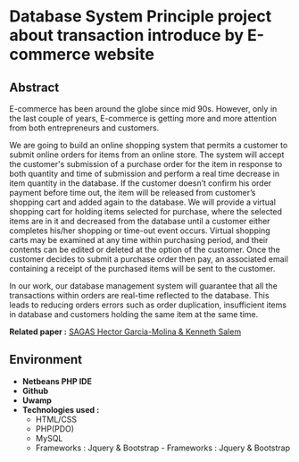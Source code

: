 # Database System Principle project about transaction introduce by E-commerce website



## Abstract

E-commerce has been around the globe since mid 90s. However, only in the last couple of years, E-commerce is getting more and more attention from both entrepreneurs and customers. 

We are going to build an online shopping system that permits a customer to submit online orders for items from an online store. The system will accept the customer's submission of a purchase order for the item in response to both quantity and time of submission and perform a real time decrease in item quantity in the database. If the customer doesn’t confirm his order payment before time out, the item will be released from customer’s shopping cart and added again to the database. We will provide a virtual shopping cart for holding items selected for purchase, where the selected items are in it and decreased from the database until a customer either completes his/her shopping or time-out event occurs. Virtual shopping carts may be examined at any time within purchasing period, and their contents can be edited or deleted at the option of the customer. Once the customer decides to submit a purchase order then pay, an associated email containing a receipt of the purchased items will be sent to the customer.

In our work, our database management system will guarantee that all the transactions within orders are real-time reflected to the database. This leads to reducing orders errors such as order duplication, insufficient items in database and customers holding the same item at the same time.

**Related paper :** [SAGAS Hector Garcia-Molina & Kenneth Salem](https://www.cs.cornell.edu/andru/cs711/2002fa/reading/sagas.pdf)
 

## Environment

- **Netbeans PHP IDE**
- **Github**
- **Uwamp**
- **Technologies used :** 
  - HTML/CSS 
  - PHP(PDO) 
  - MySQL
  - Frameworks : Jquery & Bootstrap    - Frameworks : Jquery & Bootstrap